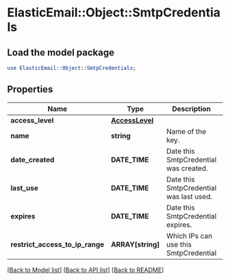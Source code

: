# ElasticEmail::Object::SmtpCredentials

## Load the model package
```perl
use ElasticEmail::Object::SmtpCredentials;
```

## Properties
Name | Type | Description | Notes
------------ | ------------- | ------------- | -------------
**access_level** | [**AccessLevel**](AccessLevel.md) |  | [optional] 
**name** | **string** | Name of the key. | [optional] 
**date_created** | **DATE_TIME** | Date this SmtpCredential was created. | [optional] 
**last_use** | **DATE_TIME** | Date this SmtpCredential was last used. | [optional] 
**expires** | **DATE_TIME** | Date this SmtpCredential expires. | [optional] 
**restrict_access_to_ip_range** | **ARRAY[string]** | Which IPs can use this SmtpCredential | [optional] 

[[Back to Model list]](../README.md#documentation-for-models) [[Back to API list]](../README.md#documentation-for-api-endpoints) [[Back to README]](../README.md)


